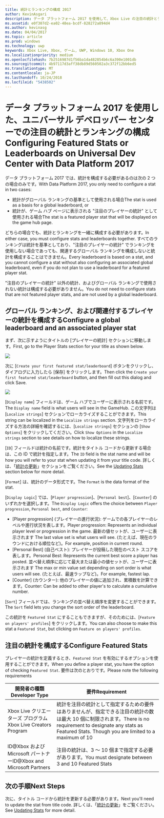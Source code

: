 ```yaml
---
title: 統計とランキングの構成 2017
author: KevinAsgari
description: データ プラットフォーム 2017 を使用して、Xbox Live の注目の統計とランキングをユニバーサル デベロッパー センターで構成する方法について説明します。
ms.assetid: e0f307d2-ea02-48ea-bcdf-828272a894d4
ms.author: kevinasg
ms.date: 04/04/2017
ms.topic: article
ms.prod: windows
ms.technology: uwp
keywords: Xbox Live, Xbox, ゲーム, UWP, Windows 10, Xbox One
ms.localizationpriority: medium
ms.openlocfilehash: 7b2516987d1f56ba1da482854b6c6a390e1001db
ms.sourcegitcommit: 4b97117d3aff38db89d560502a3c372f12bb6ed5
ms.translationtype: MT
ms.contentlocale: ja-JP
ms.lasthandoff: 10/24/2018
ms.locfileid: "5438502"
---
```

# <a name="configuring-featured-stats-or-leaderboards-on-universal-dev-center-with-data-platform-2017"></a><span data-ttu-id="08e0d-104">データ プラットフォーム 2017 を使用した、ユニバーサル デベロッパー センターでの注目の統計とランキングの構成</span><span class="sxs-lookup"><span data-stu-id="08e0d-104">Configuring Featured Stats or Leaderboards on Universal Dev Center with Data Platform 2017</span></span>

<span data-ttu-id="08e0d-105">データ プラットフォーム 2017 では、統計を構成する必要があるのは次の 2 つの場合のみです。</span><span class="sxs-lookup"><span data-stu-id="08e0d-105">With Data Platform 2017, you only need to configure a stat in two cases:</span></span>

* <span data-ttu-id="08e0d-106">統計がグローバル ランキングの基準として使用される場合</span><span class="sxs-lookup"><span data-stu-id="08e0d-106">The stat is used as a basis for a global leaderboard, or</span></span>
* <span data-ttu-id="08e0d-107">統計が、ゲーム ハブ ページに表示される "注目のプレイヤーの統計" として使用される場合</span><span class="sxs-lookup"><span data-stu-id="08e0d-107">The stat is a featured player stat that will be displayed on the game hub page.</span></span>

<span data-ttu-id="08e0d-108">どちらの場合でも、統計とランキングを一緒に構成する必要があります。</span><span class="sxs-lookup"><span data-stu-id="08e0d-108">In either case, you must configure stats and leaderboards together.</span></span> <span data-ttu-id="08e0d-109">すべてのランキングは統計を基準としており、"注目のプレイヤーの統計" でランキングを使用しない場合であっても、関連するグローバル ランキングを構成しないと統計を構成することはできません。</span><span class="sxs-lookup"><span data-stu-id="08e0d-109">Every leaderboard is based on a stat, and you cannot configure a stat without also configuring an associated global leaderboard, even if you do not plan to use a leaderboard for a featured player stat.</span></span>

<span data-ttu-id="08e0d-110">"注目のプレイヤーの統計" 以外の統計、およびグローバル ランキングで使用されない統計は構成する必要がありません。</span><span class="sxs-lookup"><span data-stu-id="08e0d-110">You do not need to configure stats that are not featured player stats, and are not used by a global leaderboard.</span></span>

## <a name="configure-a-global-leaderboard-and-an-associated-player-stat"></a><span data-ttu-id="08e0d-111">グローバル ランキング、および関連付するプレイヤーの統計を構成する</span><span class="sxs-lookup"><span data-stu-id="08e0d-111">Configure a global leaderboard and an associated player stat</span></span>

<span data-ttu-id="08e0d-112">まず、次に示すようにタイトルの [プレイヤーの統計] セクションに移動します。</span><span class="sxs-lookup"><span data-stu-id="08e0d-112">First, go to the Player Stats section for your title as shown below.</span></span>

![](../images/omega/dev_center_player_stats_creators.png)

<span data-ttu-id="08e0d-113">次に [`Create your first featured stat/leaderboard`] ボタンをクリックし、ダイアログに入力したら [保存] をクリックします。</span><span class="sxs-lookup"><span data-stu-id="08e0d-113">Then click the `Create your first featured stat/leaderboard` button, and then fill out this dialog and click Save.</span></span>

![](../images/omega/dev_center_player_stats_creators_leaderboard.png)

<span data-ttu-id="08e0d-114">[`Display name`] フィールドは、ゲーム ハブでユーザーに表示される名前です。</span><span class="sxs-lookup"><span data-stu-id="08e0d-114">The `Display name` field is what users will see in the GameHub.</span></span>  <span data-ttu-id="08e0d-115">この文字列は [`Localize strings`] セクションでローカライズすることができます。</span><span class="sxs-lookup"><span data-stu-id="08e0d-115">This string can be localized in the `Localize strings` section.</span></span>  <span data-ttu-id="08e0d-116">文字列をローカライズする方法の詳細を確認するには、[`Localize strings`] セクションの [`Show Options`] をクリックしてください。</span><span class="sxs-lookup"><span data-stu-id="08e0d-116">Click `Show Options` in the `Localize strings` section to see details on how to localize these strings.</span></span>

<span data-ttu-id="08e0d-117">[`ID`] フィールドは統計の名前です。統計をタイトル コードから更新する場合は、この ID で統計を指定します。</span><span class="sxs-lookup"><span data-stu-id="08e0d-117">The `ID` field is the stat name and will be how you will refer to your stat when updating it from your title code.</span></span>   <span data-ttu-id="08e0d-118">詳しくは、「[統計の更新](player-stats-updating.md)」セクションをご覧ください。</span><span class="sxs-lookup"><span data-stu-id="08e0d-118">See the [Updating Stats](player-stats-updating.md) section below for more detail.</span></span>

<span data-ttu-id="08e0d-119">[`Format`] は、統計のデータ形式です。</span><span class="sxs-lookup"><span data-stu-id="08e0d-119">The `Format` is the data format of the stat.</span></span>

<span data-ttu-id="08e0d-120">[`Display Logic`] では、[`Player progression`]、[`Personal best`]、[`Counter`] のいずれかを選択します。</span><span class="sxs-lookup"><span data-stu-id="08e0d-120">The `Display Logic` offers the choice between `Player progression`, `Personal best`, and `Counter`:</span></span>
- <span data-ttu-id="08e0d-121">[Player progression] (プレイヤーの進行状況): ゲームでの各プレイヤーのレベルや進行状況を表します。</span><span class="sxs-lookup"><span data-stu-id="08e0d-121">Player progression: Represents an individual player level or progression in the game.</span></span>  <span data-ttu-id="08e0d-122">最新の値セットが、ユーザーに表示されます </span><span class="sxs-lookup"><span data-stu-id="08e0d-122">The last value set is what users will see.</span></span>  <span data-ttu-id="08e0d-123">(たとえば、現在のラウンドにおける順位など)。</span><span class="sxs-lookup"><span data-stu-id="08e0d-123">For example, position in current round.</span></span>
- <span data-ttu-id="08e0d-124">[Personal Best] (自己ベスト): プレイヤーが投稿した現在のベスト スコアを表します。</span><span class="sxs-lookup"><span data-stu-id="08e0d-124">Personal Best: Represents the current best score a player has posted.</span></span> <span data-ttu-id="08e0d-125">並べ替え順序に応じて最大または最小の値セットが、ユーザーに表示されます </span><span class="sxs-lookup"><span data-stu-id="08e0d-125">The max or min value set depending on sort order is what users will see.</span></span>  <span data-ttu-id="08e0d-126">(たとえば、最速ラップなど)。</span><span class="sxs-lookup"><span data-stu-id="08e0d-126">For example, fastest lap.</span></span>
- <span data-ttu-id="08e0d-127">[Counter] (カウンター): 他のプレイヤーの値に追加され、累積数を計算できます。</span><span class="sxs-lookup"><span data-stu-id="08e0d-127">Counter: Can be added to other player's to calculate a cumulative number.</span></span>  

<span data-ttu-id="08e0d-128">[`Sort`] フィールドでは、ランキングの並べ替え順序を変更することができます。</span><span class="sxs-lookup"><span data-stu-id="08e0d-128">The `Sort` field lets you change the sort order of the leaderboard.</span></span>

<span data-ttu-id="08e0d-129">この統計を `Featured Stat` にすることもできますが、そのためには、[`Feature on players' profiles`] をクリックします。</span><span class="sxs-lookup"><span data-stu-id="08e0d-129">You can also choose to make this stat a `Featured Stat`, but clicking on `Feature on players' profiles`.</span></span>  

## <a name="configure-featured-stats"></a><span data-ttu-id="08e0d-130">注目の統計を構成する</span><span class="sxs-lookup"><span data-stu-id="08e0d-130">Configure Featured Stats</span></span>

<span data-ttu-id="08e0d-131">プレイヤーの統計を定義するとき、`Featured Stat` を有効にするオプションを使用することができます。</span><span class="sxs-lookup"><span data-stu-id="08e0d-131">When you define a player stat, you have the option of checking `Featured Stat`.</span></span>  <span data-ttu-id="08e0d-132">要件は次のとおりです。</span><span class="sxs-lookup"><span data-stu-id="08e0d-132">Please note the following requirements</span></span>

| <span data-ttu-id="08e0d-133">開発者の種類</span><span class="sxs-lookup"><span data-stu-id="08e0d-133">Developer Type</span></span> | <span data-ttu-id="08e0d-134">要件</span><span class="sxs-lookup"><span data-stu-id="08e0d-134">Requirement</span></span> |
|----------------|-------------|
| <span data-ttu-id="08e0d-135">Xbox Live クリエーターズ プログラム</span><span class="sxs-lookup"><span data-stu-id="08e0d-135">Xbox Live Creators Program</span></span> | <span data-ttu-id="08e0d-136">統計を注目の統計として指定するための要件はありませんが、指定できる注目の統計の数は最大 10 個に制限されます。</span><span class="sxs-lookup"><span data-stu-id="08e0d-136">There is no requirement to designate any stats as Featured Stats.  Though you are limited to a maximum of 10</span></span> |
| <span data-ttu-id="08e0d-137">ID@Xbox および Microsoft パートナー</span><span class="sxs-lookup"><span data-stu-id="08e0d-137">ID@Xbox and Microsoft Partners</span></span> | <span data-ttu-id="08e0d-138">注目の統計は、3 ～ 10 個まで指定する必要があります。</span><span class="sxs-lookup"><span data-stu-id="08e0d-138">You must designate between 3 and 10 Featured Stats</span></span> |

## <a name="next-steps"></a><span data-ttu-id="08e0d-139">次の手順</span><span class="sxs-lookup"><span data-stu-id="08e0d-139">Next Steps</span></span>

<span data-ttu-id="08e0d-140">次に、タイトル コードから統計を更新する必要があります。</span><span class="sxs-lookup"><span data-stu-id="08e0d-140">Next you'll need to update the stat from title code.</span></span>  <span data-ttu-id="08e0d-141">詳しくは、「[統計の更新](player-stats-updating.md)」をご覧ください。</span><span class="sxs-lookup"><span data-stu-id="08e0d-141">See [Updating Stats](player-stats-updating.md) for more detail.</span></span>